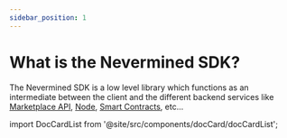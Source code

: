 ```yaml
---
sidebar_position: 1
---
```


# What is the Nevermined SDK?

The Nevermined SDK is a low level library which functions as an intermediate between the client and the different backend services like [Marketplace API](../architecture/marketplace-api/index.md), [Node](../architecture/node/index.md), [Smart Contracts](../architecture/contracts/index.md), etc...

import DocCardList from '@site/src/components/docCard/docCardList';

<DocCardList />
